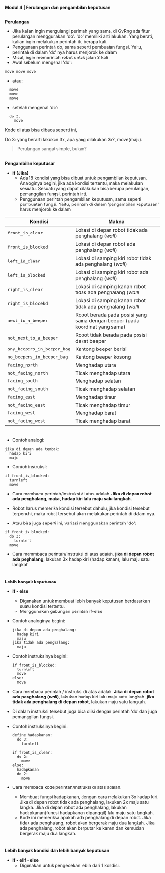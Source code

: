 **Modul 4 | Perulangan dan pengambilan keputusan**
##
**Perulangan**

  - Jika kalian ingin mengulangi perintah yang sama, di GvRng ada fitur perulangan menggunakan 'do'.
'do' memiliki arti lakukan. Yang berati, kalian ingin melakukan perintah itu berapa kali.
  - Penggunaan perintah do, sama seperti pembuatan fungsi. Yaitu, perintah di dalam 'do' nya harus menjorok ke dalam
  - Misal, ingin memerintah robot untuk jalan 3 kali
  - Awal sebelum mengenal 'do':
  ```
  move move move
  ```
  - atau:
  ```  
    move
    move
    move
  ```
  - setelah mengenal 'do':
  ```
    do 3:
      move
  ```
  Kode di atas bisa dibaca seperti ini,
  
  Do 3: yang berarti lakukan 3x, apa yang dilakukan 3x?, move(maju).
  
> Perulangan sangat simple, bukan?

##

**Pengambilan keputusan**
- **if (Jika)**
  - Ada 18 kondisi yang bisa dibuat untuk pengambilan keputusan. Analoginya begini, jika ada kondisi tertentu, maka melakukan sesuatu. Sesuatu yang dapat dilakukan bisa berupa perulangan, pemanggilan fungsi, perintah inti.
  - Penggunaan perintah pengambilan keputusan, sama seperti pembuatan fungsi. Yaitu, perintah di dalam 'pengambilan keputusan' harus menjorok ke dalam

| **Kondisi**  | **Makna** |
| ------------- | ------------- |
| `front_is_clear`  | Lokasi di depan robot tidak ada penghalang (_wall_)  |
| `front_is_blocked`  | Lokasi di depan robot ada penghalang (_wall_)  |
| `left_is_clear`  | Lokasi di samping kiri robot tidak ada penghalang (_wall_)  |
| `left_is_blocked`  | Lokasi di samping kiri robot ada penghalang (_wall_)  |
| `right_is_clear`  | Lokasi di samping kanan robot tidak ada penghalang (_wall_)  |
| `right_is_blocekd`  | Lokasi di samping kanan robot tidak ada penghalang (_wall_)  |
| `next_to_a_beeper`  | Robot berada pada posisi yang sama dengan beeper (pada koordinat yang sama)  |
| `not_next_to_a_beeper`  | Robot tidak berada pada posisi dekat beeper  |
| `any_beepers_in_beeper_bag`  | Kantong beeper berisi  |
| `no_beepers_in_beeper_bag`  | Kantong beeper kosong  |
| `facing_north`  | Menghadap utara  |
| `not_facing_north`  | Tidak menghadap utara  |
| `facing_south`  | Menghadap selatan  |
| `not_facing_south`  | Tidak menghadap selatan  |
| `facing_east`  | Menghadap timur  |
| `not_facing_east`  | Tidak menghadap timur  |
| `facing_west`  | Menghadap barat  |
| `not_facing_west`  | Tidak menghadap barat  |

#

  - Contoh analogi:
  ```
  jika di depan ada tembok:
    hadap kiri
    maju
  ```
  - Contoh instruksi:
  ```
  if front_is_blocked:
    turnleft
    move
  ```
  - Cara membaca perintah/instruksi di atas adalah. **Jika di depan robot ada penghalang, maka, hadap kiri lalu maju satu langkah**.
  - Robot harus memerika kondisi tersebut dahulu, jika kondisi tersebut terpenuhi, maka robot tersebut akan melakukan perintah di dalam nya.

  - Atau bisa juga seperti ini, variasi menggunakan perintah 'do':
  ```
  if front_is_blocked:
    do 3:
      turnleft
    move
  ```
  - Cara memmbaca perintah/instruksi di atas adalah. **jika di depan robot ada peghalang**, lakukan 3x hadap kiri (hadap kanan), lalu maju satu langkah

#

**Lebih banyak keputusan**
- **if - else**
  - Digunakan untuk membuat lebih banyak keputusan berdasarkan suatu kondisi tertentu.
  - Menggunakan gabungan perintah if-else

- Contoh analoginya begini:
  ```
  jika di depan ada penghalang:
    hadap kiri
    maju
  jika tidak ada penghalang:
    maju
  ```
- Contoh instruksinya begini:
  ```
  if front_is_blocked:
    turnleft
    move
  else:
    move
  ```
- Cara membaca perintah / instruksi di atas adalah. **Jika di depan robot ada penghalang (_wall_)**, lakukan hadap kiri lalu maju satu langkah. **jika tidak ada penghalang di depan robot**, lakukan maju satu langkah.
- Di dalam instruksi tersebut juga bisa diisi dengan perintah 'do' dan juga pemanggilan fungsi.
- Contoh instruksinya begini:
  ```
  define hadapkanan:
    do 3:
      turnleft
  
  if front_is_clear:
    do 2:
      move
  else:
    hadapkanan
    do 2:
      move
  ```
- Cara membaca kode perintah/instruksi di atas adalah.
    - Membuat fungsi hadapkanan, dengan cara melakukan 3x hadap kiri. Jika di depan robot tidak ada penghalang, lakukan 2x maju satu langka. Jika di depan robot ada penghalang, lakukan hadapkanan(fungsi hadapkanan dipanggil) lalu maju satu langkah.
    - Kode ini memeriksa apakah ada penghalang di depan robot. Jika tidak ada penghalang, robot akan bergerak maju dua langkah. Jika ada penghalang, robot akan berputar ke kanan dan kemudian bergerak maju dua langkah.
 
#

**Lebih banyak kondisi dan lebih banyak keputusan**
- **if - elif - else** 
  - Digunakan untuk pengecekan lebih dari 1 kondisi.

